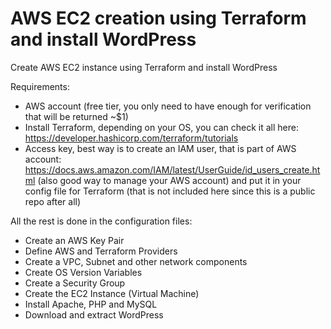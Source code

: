 # AWS EC2 creation using Terraform and install WordPress
 Create AWS EC2 instance using Terraform and install WordPress

Requirements:
 - AWS account (free tier, you only need to have enough for verification that will be returned ~$1)
 - Install Terraform, depending on your OS, you can check it all here: https://developer.hashicorp.com/terraform/tutorials
 - Access key, best way is to create an IAM user, that is part of AWS account: https://docs.aws.amazon.com/IAM/latest/UserGuide/id_users_create.html (also good way to manage your AWS account) and put it in your config file for Terraform (that is not included here since this is a public repo after all)
 
All the rest is done in the configuration files:
 - Create an AWS Key Pair
 - Define AWS and Terraform Providers
 - Create a VPC, Subnet and other network components
 - Create OS Version Variables
 - Create a Security Group
 - Create the EC2 Instance (Virtual Machine)
 - Install Apache, PHP and MySQL
 - Download and extract WordPress
